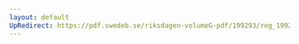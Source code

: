 ```yaml
---
layout: default
UpRedirect: https://pdf.swedeb.se/riksdagen-volumeG-pdf/199293/reg_199293/reg_199293_0294.pdf
---
```

